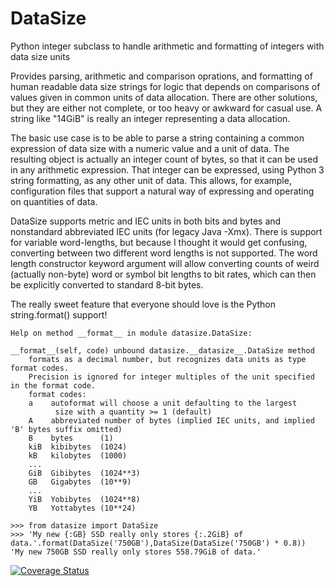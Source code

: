 # DataSize
Python integer subclass to handle arithmetic and formatting of integers with data size units

Provides parsing, arithmetic and comparison oprations, and formatting of human readable data size strings for logic that depends on comparisons of values given in common units of data allocation. There are other solutions, but they are either not complete, or too heavy or awkward for casual use. A string like "14GiB" is really an integer representing a data allocation.

The basic use case is to be able to parse a string containing a common expression of data size with a numeric value and a unit of data. The resulting object is actually an integer count of bytes, so that it can be used in any arithmetic expression. That integer can be expressed, using Python 3 string formatting, as any other unit of data. This allows, for example, configuration files that support a natural way of expressing and operating on quantities of data.

DataSize supports metric and IEC units in both bits and bytes and nonstandard abbreviated IEC units (for legacy Java -Xmx). There is support for variable word-lengths, but because I thought it would get confusing, converting between two different word lengths is not supported. The word length constructor keyword argument will allow converting counts of weird (actually non-byte) word or symbol bit lengths to bit rates, which can then be explicitly converted to standard 8-bit bytes.

The really sweet feature that everyone should love is the Python string.format() support!
```
Help on method __format__ in module datasize.DataSize:

__format__(self, code) unbound datasize.__datasize__.DataSize method
    formats as a decimal number, but recognizes data units as type format codes.
    Precision is ignored for integer multiples of the unit specified in the format code.
    format codes:  
    a    autoformat will choose a unit defaulting to the largest
          size with a quantity >= 1 (default)
    A    abbreviated number of bytes (implied IEC units, and implied 'B' bytes suffix omitted)
    B    bytes      (1)
    kiB  kibibytes  (1024)
    kB   kilobytes  (1000)
    ...
    GiB  Gibibytes  (1024**3)
    GB   Gigabytes  (10**9)
    ...
    YiB  Yobibytes  (1024**8)
    YB   Yottabytes (10**24)
```
```
>>> from datasize import DataSize
>>> 'My new {:GB} SSD really only stores {:.2GiB} of data.'.format(DataSize('750GB'),DataSize(DataSize('750GB') * 0.8))
'My new 750GB SSD really only stores 558.79GiB of data.'
```
[![Coverage Status](https://coveralls.io/repos/aphor/datasize/badge.svg)](https://coveralls.io/r/aphor/datasize)
